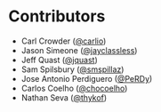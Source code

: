 Contributors
===

* Carl Crowder ([@carlio](https://github.com/carlio))
* Jason Simeone ([@jayclassless](https://github.com/jayclassless))
* Jeff Quast ([@jquast](https://github.com/jquast))
* Sam Spilsbury ([@smspillaz](https://github.com/smspillaz))
* Jose Antonio Perdiguero ([@PeRDy](https://github.com/PeRDy))
* Carlos Coelho ([@chocoelho](https://github.com/chocoelho))
* Nathan Seva ([@thykof](https://github.com/thykof))
